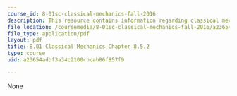 ```yaml
---
course_id: 8-01sc-classical-mechanics-fall-2016
description: This resource contains information regarding classical mechanics.
file_location: /coursemedia/8-01sc-classical-mechanics-fall-2016/a23654adbf3a34c2100cbcab86f857f9_MIT8_01F16_chapter8.5.2.pdf
file_type: application/pdf
layout: pdf
title: 8.01 Classical Mechanics Chapter 8.5.2
type: course
uid: a23654adbf3a34c2100cbcab86f857f9

---
```

None